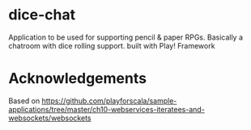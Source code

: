 # dice-chat
Application to be used for supporting pencil &amp; paper RPGs. Basically a chatroom with dice rolling support. built with Play! Framework

# Acknowledgements
Based on https://github.com/playforscala/sample-applications/tree/master/ch10-webservices-iteratees-and-websockets/websockets